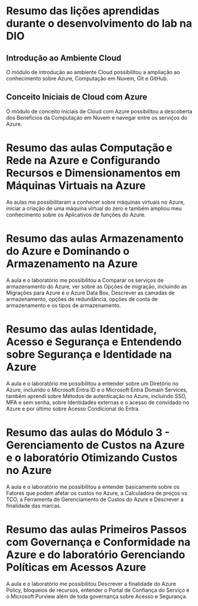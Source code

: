# Resumo das lições aprendidas durante o desenvolvimento do lab na DIO

## Introdução ao Ambiente Cloud
O módulo de introdução ao ambiente Cloud possibilitou a ampliação ao conhecimento sobre Azure, Computação em Nuvem, Git e GitHub.

## Conceito Iniciais de Cloud com Azure
O módulo de conceito iniciais de Cloud com Azure possibilitou a descoberta dos Benefícios da Computação em Nuvem e navegar entre os serviços do Azure.

# Resumo das aulas Computação e Rede na Azure e Configurando Recursos e Dimensionamentos em Máquinas Virtuais na Azure
As aulas me possibilitaram a conhecer sobre máquinas virtuais no Azure, iniciar a criação de uma máquina virtual do zero e também ampliou meu conhecimento sobre os Aplicativos de funções do Azure.

# Resumo das aulas Armazenamento do Azure e Dominando o Armazenamento na Azure
A aula e o laboratório me possibilitou a Comparar os serviços de armazenamento do Azure, ver sobre as Opções de migração, incluindo as Migrações para Azure e o Azure Data Box, Descrever as camadas de armazenamento, opções de redundância, opções de conta de armazenamento e os tipos de armazenamento.

# Resumo das aulas Identidade, Acesso e Segurança e Entendendo sobre Segurança e Identidade na Azure
A aula e o laboratório me possibilitou a entender sobre um Diretório no Azure, incluindo o Microsoft Entra ID e o Microsoft Entra Domain Services, também aprendi sobre Métodos de autenticação no Azure, incluindo SSO, MFA e sem senha, sobre Identidades externas e o acesso de convidado no Azure e por último sobre Acesso Condicional do Entra.

# Resumo das aulas do Módulo 3 - Gerenciamento de Custos na Azure e o laboratório Otimizando Custos no Azure
A aula e o laboratório me possibilitou a entender basicamente sobre os Fatores que podem afetar os custos no Azure, a Calculadora de preços vs TCO, a Ferramenta de Gerenciamento de Custos do Azure e Descrever a finalidade das marcas.

# Resumo das aulas Primeiros Passos com Governança e Conformidade na Azure e do laboratório Gerenciando Políticas em Acessos Azure
A aula e o laboratório me possibilitou Descrever a finalidade do Azure Policy, bloqueios de recursos, entender o Portal de Confiança do Serviço e o Microsoft Purview além de toda governança sobre Acesso e Segurança.
